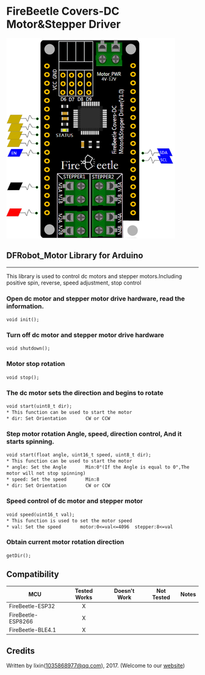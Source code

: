 # FireBeetle Covers-DC Motor&Stepper Driver
<img width="442" height="523" src="https://raw.githubusercontent.com/DFRobot/binaryfiles/master/DFR0508/DFR0508svg1.png"/>

## DFRobot_Motor Library for Arduino
---------------------------------------------------------

This library is used to control dc motors and stepper motors.Including positive spin, reverse, speed adjustment, stop control


### Open dc motor and stepper motor drive hardware, read the information.
   
    void init();
	
### Turn off dc motor and stepper motor drive hardware
   
    void shutdown();
	
### Motor stop rotation
   
    void stop();
	
### The dc motor sets the direction and begins to rotate
	
	void start(uint8_t dir);
	* This function can be used to start the motor
	* dir: Set Orientation       CW or CCW
	
### Step motor rotation Angle, speed, direction control, And it starts spinning.
	
	void start(float angle, uint16_t speed, uint8_t dir);
	* This function can be used to start the motor
	* angle: Set the Angle       Min:0°(If the Angle is equal to 0°,The motor will not stop spinning)
	* speed: Set the speed       Min:8
	* dir: Set Orientation       CW or CCW
		
### Speed control of dc motor and stepper motor

	void speed(uint16_t val);
	* This function is used to set the motor speed
	* val: Set the speed       motor:0<=val<=4096  stepper:8<=val
	
### Obtain current motor rotation direction
	
	getDir();

## Compatibility

MCU                | Tested Works | Doesn't Work | Not Tested  | Notes
------------------ | :----------: | :----------: | :---------: | -----
FireBeetle-ESP32  |      X       |             |            | 
FireBeetle-ESP8266  |      X       |             |            | 
FireBeetle-BLE4.1 |      X       |             |            | 

## Credits

Written by lixin(1035868977@qq.com), 2017. (Welcome to our [website](https://www.dfrobot.com/))